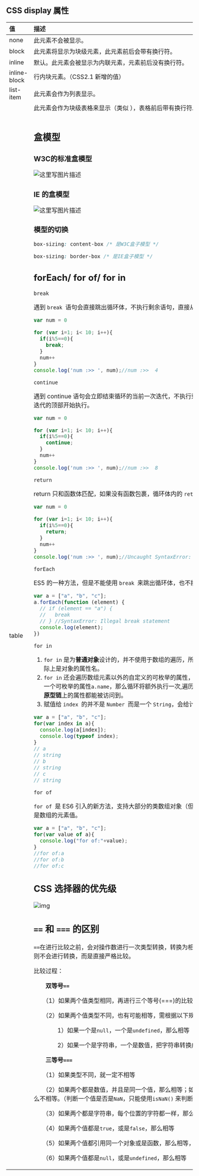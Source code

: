 ## CSS display 属性

| 值           | 描述                                                         |
| :----------- | :----------------------------------------------------------- |
| none         | 此元素不会被显示。                                           |
| block        | 此元素将显示为块级元素，此元素前后会带有换行符。             |
| inline       | 默认。此元素会被显示为内联元素，元素前后没有换行符。         |
| inline-block | 行内块元素。（CSS2.1 新增的值）                              |
| list-item    | 此元素会作为列表显示。                                       |
| table        | 此元素会作为块级表格来显示（类似 <table>），表格前后带有换行符。 |

## 盒模型

### W3C的标准盒模型

![这里写图片描述](https://gitee.com/yxon123/gitee-sources/raw/master//Images/20180324150509906)

### IE 的盒模型

![这里写图片描述](https://gitee.com/yxon123/gitee-sources/raw/master//Images/20180324150533356)

### 模型的切换


```css
box-sizing: content-box /* 是W3C盒子模型 */

box-sizing: border-box /* 是IE盒子模型 */
```

## forEach/ for of/ for in

`break`

遇到 `break `语句会直接跳出循环体，不执行剩余语句，直接从循环结束后一句开始执行。

```js
var num = 0

for (var i=1; i< 10; i++){
  if(i%5==0){
    break;
  }
  num++
}
console.log('num :>> ', num);//num :>>  4
```

`continue`

遇到 continue 语句会立即结束循环的当前一次迭代，不执行剩余语句，而是跳到下一次迭代的顶部开始执行。

```js
var num = 0

for (var i=1; i< 10; i++){
  if(i%5==0){
    continue;
  }
  num++
}
console.log('num :>> ', num);//num :>>  8
```

`return`

return 只和函数体匹配，如果没有函数包裹，循环体内的 `return` 会直接报错

```js
var num = 0

for (var i=1; i< 10; i++){
  if(i%5==0){
    return;
  }
  num++
}
console.log('num :>> ', num);//Uncaught SyntaxError: Illegal return statement
```

`forEach`

ES5 的一种方法，但是不能使用 `break `来跳出循环体，也不能使用 `return `来返回外层。

```js
var a = ["a", "b", "c"];
a.forEach(function (element) {
  // if (element == "a") {
  //   break
  // } //SyntaxError: Illegal break statement
  console.log(element);
})
```

`for in`

1. `for in` 是为**普通对象**设计的，并不使用于数组的遍历，所以for in 遍历中的 `index`实际上是对象的属性名。
2. `for in` 还会遍历数组元素以外的自定义的可枚举的属性，举个例子,如果你的数组中有一个可枚举的属性`a.name`，那么循环将额外执行一次,遍历到名为`name`的索引,甚至数组**原型链**上的属性都能被访问到。
3. 赋值给 `index `的并不是 `Number `而是一个 `String`，会给计算带来不便。

```js
var a = ["a", "b", "c"];
for(var index in a){
  console.log(a[index]);
  console.log(typeof index);
}
// a
// string
// b
// string
// c
// string
```

`for of`

`for of `是 ES6 引入的新方法，支持大部分的类数组对象（但不支持普通对象），遍历的是数组的元素值。

```js
var a = ["a", "b", "c"];
for(var value of a){
  console.log("for of:"+value);
}
//for of:a
//for of:b
//for of:c
```

## CSS 选择器的优先级

![img](https://gitee.com/yxon123/gitee-sources/raw/master//Images/1864877-20200408234042787-674324294.png)

##  `==` 和 `===` 的区别

`==`在进行比较之前，会对操作数进行一次类型转换，转换为相同类型后再进行比较，`===`则不会进行转换，而是直接严格比较。

比较过程：

　　**双等号`==`**

　　（1）如果两个值类型相同，再进行三个等号(===)的比较

　　（2）如果两个值类型不同，也有可能相等，需根据以下规则进行类型转换在比较：

　　　　1）如果一个是`null`，一个是`undefined`，那么相等

　　　　2）如果一个是字符串，一个是数值，把字符串转换成数值之后再进行比较

　　**三等号`===`**

　　（1）如果类型不同，就一定不相等

　　（2）如果两个都是数值，并且是同一个值，那么相等；如果其中至少一个是`NaN`，那么不相等。（判断一个值是否是`NaN`，只能使用`isNaN()` 来判断）

　　（3）如果两个都是字符串，每个位置的字符都一样，那么相等，否则不相等。

　　（4）如果两个值都是`true`，或是`false`，那么相等

　　（5）如果两个值都引用同一个对象或是函数，那么相等，否则不相等

　　（6）如果两个值都是`null`，或是`undefined`，那么相等